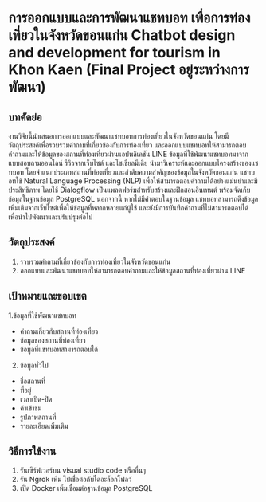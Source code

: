 # การออกแบบและการพัฒนาแชทบอท เพื่อการท่องเที่ยวในจังหวัดขอนแก่น Chatbot design and development for tourism in Khon Kaen (Final Project อยู่ระหว่างการพัฒนา)

## บทคัดย่อ
งานวิจัยนี้นำเสนอการออกแบบและพัฒนาแชทบอทการท่องเที่ยวในจังหวัดขอนแก่น โดยมีวัตถุประสงค์เพื่อรวบรวมคำถามที่เกี่ยวข้องกับการท่องเที่ยว และออกแบบแชทบอทให้สามารถตอบคำถามและให้ข้อมูลของสถานที่ท่องเที่ยวผ่านแอปพลิเคชัน LINE
ข้อมูลที่ใช้พัฒนาแชทบอทมาจากแบบสอบถามออนไลน์ รีวิวจากเว็บไซต์ และโซเชียลมีเดีย นำมาวิเคราะห์และออกแบบโครงสร้างของแชทบอท โดยจำแนกประเภทสถานที่ท่องเที่ยวและลำดับความสำคัญของข้อมูลในจังหวัดขอนแก่น
แชทบอทใช้ Natural Language Processing (NLP) เพื่อให้สามารถตอบคำถามได้อย่างแม่นยำและมีประสิทธิภาพ โดยใช้ Dialogflow เป็นแพลตฟอร์มสำหรับสร้างและฝึกสอนอินเทนต์ พร้อมจัดเก็บข้อมูลในฐานข้อมูล PostgreSQL
นอกจากนี้ หากไม่มีคำตอบในฐานข้อมูล แชทบอทสามารถดึงข้อมูลเพิ่มเติมจากเว็บไซต์เพื่อให้ข้อมูลที่หลากหลายแก่ผู้ใช้ และยังมีการบันทึกคำถามที่ไม่สามารถตอบได้ เพื่อนำไปพัฒนาและปรับปรุงต่อไป

## วัตถุประสงค์
1. รวบรวมคำถามที่เกี่ยวข้องกับการท่องเที่ยวในจังหวัดขอนแก่น
2. ออกแบบและพัฒนาแชทบอทให้สามารถตอบคำถามและให้ข้อมูลสถานที่ท่องเที่ยวผ่าน LINE

## เป้าหมายและขอบเขต
1.ข้อมูลที่ใช้พัฒนาแชทบอท
- คำถามเกี่ยวกับสถานที่ท่องเที่ยว
- ข้อมูลของสถานที่ท่องเที่ยว
- ข้อมูลที่แชทบอทสามารถตอบได้
2. ข้อมูลทั่วไป
- ชื่อสถานที่
- ที่อยู่
- เวลาเปิด-ปิด
- ค่าเข้าชม
- รูปภาพสถานที่
- รายละเอียดเพิ่มเติม


## วิธีการใช้งาน 
1. รันเซิร์ฟเวอร์บน visual studio code หรืออื่นๆ
2. รัน Ngrok เพิ่ม ไปเชื่อต่อกับไดอะล็อกโฟลว์
3. เปิด Docker เพิ่มเชื่อมต่อฐานข้อมูล PostgreSQL
